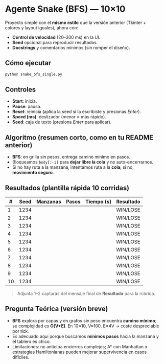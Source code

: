 # Agente Snake (BFS) — 10×10

Proyecto simple con el **mismo estilo** que la versión anterior (Tkinter + colores y layout iguales), ahora con:
- **Control de velocidad** (20–300 ms) en la UI.
- **Seed** opcional para reproducir resultados.
- **Docstrings** y comentarios mínimos (sin romper el diseño).

## Cómo ejecutar
```bash
python snake_bfs_single.py
```

## Controles
- **Start**: inicia.
- **Pause**: pausa.
- **Reset**: reinicia (aplica la seed si la escribiste y presionas *Enter*).
- **Speed (ms)**: deslizador (menor = más rápido).
- **Seed**: caja de texto (presiona *Enter* para aplicar).

## Algoritmo (resumen corto, como en tu README anterior)
- **BFS**: en grilla sin pesos, entrega camino mínimo en pasos.
- Bloqueamos `body[:-1]` para **dejar libre la cola** y no auto-encerrarnos.
- Si no hay ruta a la manzana, intentamos ruta a la **cola**; si no, **movimiento seguro**.

## Resultados (plantilla rápida 10 corridas)
| # | Seed | Manzanas | Pasos | Tiempo (s) | Resultado |
|---|------|----------|-------|------------|-----------|
| 1 | 1234 |          |       |            | WIN/LOSE  |
| 2 | 1234 |          |       |            | WIN/LOSE  |
| 3 | 1234 |          |       |            | WIN/LOSE  |
| 4 | 1234 |          |       |            | WIN/LOSE  |
| 5 | 1234 |          |       |            | WIN/LOSE  |
| 6 | 1234 |          |       |            | WIN/LOSE  |
| 7 | 1234 |          |       |            | WIN/LOSE  |
| 8 | 1234 |          |       |            | WIN/LOSE  |
| 9 | 1234 |          |       |            | WIN/LOSE  |
|10 | 1234 |          |       |            | WIN/LOSE  |

> Adjunta 1–2 capturas del mensaje final de **Resultado** para la rúbrica.

## Pregunta Teórica (versión breve)
- **BFS** explora por capas y en grafos sin peso encuentra **camino mínimo**; su complejidad es **O(V+E)**. En 10×10, V=100, E≈4V → coste despreciable por tick.
- Es adecuado aquí porque buscamos **mínimos pasos** hacia la manzana y el tablero es chico.
- Limitaciones: no anticipa encierros complejos; A\* con Manhattan o estrategias Hamiltonianas pueden mejorar supervivencia en casos difíciles.
